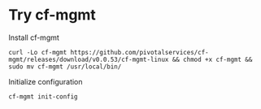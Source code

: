 # Try cf-mgmt

Install cf-mgmt

```shell
curl -Lo cf-mgmt https://github.com/pivotalservices/cf-mgmt/releases/download/v0.0.53/cf-mgmt-linux && chmod +x cf-mgmt && sudo mv cf-mgmt /usr/local/bin/
```

Initialize configuration

```shell
cf-mgmt init-config
```


